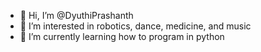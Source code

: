 - 👋 Hi, I’m @DyuthiPrashanth
- 👀 I’m interested in robotics, dance, medicine, and music
- 🌱 I’m currently learning how to program in python



<!---
DyuthiPrashanth/DyuthiPrashanth is a ✨ special ✨ repository because its `README.md` (this file) appears on your GitHub profile.
You can click the Preview link to take a look at your changes.
--->
